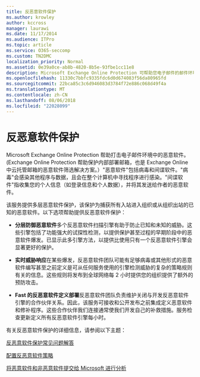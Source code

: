 ```yaml
---
title: 反恶意软件保护
ms.author: krowley
author: kccross
manager: laurawi
ms.date: 11/17/2014
ms.audience: ITPro
ms.topic: article
ms.service: O365-seccomp
ms.custom: TN2DMC
localization_priority: Normal
ms.assetid: 0e39a0ce-ab8b-4820-8b5e-93fbe1cc11e8
description: Microsoft Exchange Online Protection 可帮助您电子邮件的邮件环境中的抵御恶意软件。恶意软件组成病毒和间谍软件。病毒感染其他程序和数据，并在您要查找程序感染的计算机整个传播。间谍软件是指收集您的个人信息，例如登录信息和个人数据，并将其发送回其作者的恶意软件。
ms.openlocfilehash: 11330c7bbfc9335fdc6d0d674083f56da80965fd
ms.sourcegitcommit: 22bca85c3c6d946083d3784f72e886c068d49f4a
ms.translationtype: MT
ms.contentlocale: zh-CN
ms.lasthandoff: 08/06/2018
ms.locfileid: "22028099"
---
```

# <a name="anti-malware-protection"></a>反恶意软件保护

Microsoft Exchange Online Protection 帮助打击电子邮件环境中的恶意软件。(Exchange Online Protection 帮助保护内部部署邮箱，也是 Exchange Online 中云托管邮箱的恶意软件筛选解决方案。）"恶意软件"包括病毒和间谍软件。"病毒"会感染其他程序与数据，且会在整个计算机中寻找程序进行感染。"间谍软件"指收集您的个人信息（如登录信息和个人数据），并将其发送给作者的恶意软件。 
  
该服务提供多层恶意软件保护，该保护为捕获所有入站进入组织或从组织出站的已知的恶意软件。以下选项帮助提供反恶意软件保护：
  
- **分层防御恶意软件**多个反恶意软件扫描引擎有助于防止已知和未知的威胁。这些引擎包括了功能强大的试探性检测，以提供保护甚至过程的早期阶段中的恶意软件爆发。已显示此多引擎方法，以提供比使用只有一个反恶意软件引擎会显著更好的保护。 
    
- **实时威胁响应**在某些爆发，反恶意软件团队可能有足够病毒或其他形式的恶意软件编写甚至之前定义是可从任何服务使用的引擎检测威胁的复杂的策略规则有关的信息。这些规则将发布到全球网络每 2 小时提供您的组织提供了额外的预防攻击。 
    
- **Fast 的反恶意软件定义部署**反恶意软件团队负责维护关闭与开发反恶意软件引擎的合作伙伴关系。因此，该服务可接收和公开发布之前集成定义恶意软件和修补程序。这些合作伙伴我们连接通常使我们开发自己的补救措施。服务检查更新定义所有反恶意软件引擎每小时。 
    
有关反恶意软件保护的详细信息，请参阅以下主题： 
  
[反恶意软件保护常见问题解答](anti-malware-protection-faq-eop.md)
  
[配置反恶意软件策略](configure-anti-malware-policies.md)
  
[将恶意软件和非恶意软件提交给 Microsoft 进行分析](submitting-malware-and-non-malware-to-microsoft-for-analysis.md)
  


